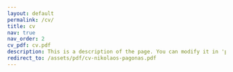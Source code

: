 ```yaml
---
layout: default
permalink: /cv/
title: cv
nav: true
nav_order: 2
cv_pdf: cv.pdf
description: This is a description of the page. You can modify it in 'pages/_cv.md'. You can also change or remove the top pdf download button.
redirect_to: /assets/pdf/cv-nikolaos-pagonas.pdf
---
```

